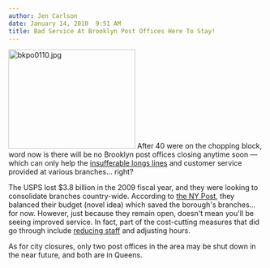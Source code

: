 ```yaml
---
author: Jen Carlson
date: January 14, 2010  9:51 AM
title: Bad Service At Brooklyn Post Offices Here To Stay!
---
```


<p><span class="mt-enclosure mt-enclosure-image" style="display: inline;"> <img alt="bkpo0110.jpg" src="https://web.archive.org/web/20120610091943im_/http://gothamist.com/attachments/arts_jen/bkpo0110.jpg" width="250" height="195" class="image-left"> </span>After 40 were on the chopping block, word now is there will be no Brooklyn post offices closing anytime soon &#x2014; which can only help the <a href="https://web.archive.org/web/20120610091943/http://gothamist.com/2009/11/16/post_office_1.php">insufferable longs lines</a> and customer service provided at various branches... right?</p>

<p>The USPS lost $3.8 billion in the 2009 fiscal year, and they were looking to consolidate branches country-wide. According to <a href="https://web.archive.org/web/20120610091943/http://www.nypost.com/p/news/local/brooklyn/brooklyn_post_offices_spared_from_tVcoUVIeNnIQGoL13cGhhJ">the NY Post</a>, they balanced their budget (novel idea) which saved the borough&apos;s branches... for now. However, just because they remain open, doesn&apos;t mean you&apos;ll be seeing improved service. In fact, part of the cost-cutting measures that did go through include <a href="https://web.archive.org/web/20120610091943/http://gothamist.com/2009/12/16/longer_waits_at_the_post_office_thi.php">reducing staff</a> and adjusting hours.</p>

<p>As for city closures, only two post offices in the area may be shut down in the near future, and both are in Queens.</p>